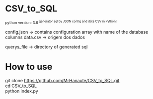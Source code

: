 # CSV_to_SQL
<sup>python version: 3.6<sup/>
generator sql by JSON config and data CSV in Python!

config.json -> contains configuration array with name of the database columns
data.csv -> origem dos dados

querys_file -> directory of generated sql

# How to use
git clone https://github.com/MrHanaute/CSV_to_SQL.git <br/>
cd CSV_to_SQL <br/>
python index.py <br/>
